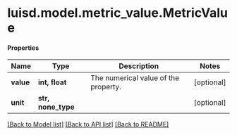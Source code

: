 # luisd.model.metric_value.MetricValue

#### Properties
Name | Type | Description | Notes
------------ | ------------- | ------------- | -------------
**value** | **int, float** | The numerical value of the property. | [optional] 
**unit** | **str, none_type** |  | [optional] 

[[Back to Model list]](../../README.md#documentation-for-models) [[Back to API list]](../../README.md#documentation-for-api-endpoints) [[Back to README]](../../README.md)

